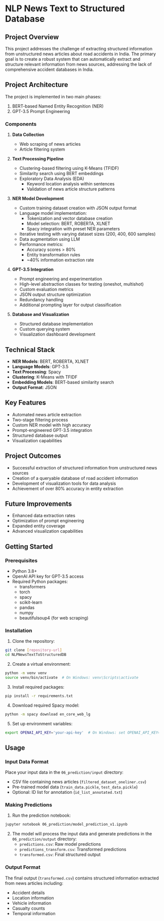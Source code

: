 # NLP News Text to Structured Database

## Project Overview

This project addresses the challenge of extracting structured information from unstructured news articles about road accidents in India. The primary goal is to create a robust system that can automatically extract and structure relevant information from news sources, addressing the lack of comprehensive accident databases in India.

## Project Architecture

The project is implemented in two main phases:
1. BERT-based Named Entity Recognition (NER)
2. GPT-3.5 Prompt Engineering

### Components

1. **Data Collection**
   - Web scraping of news articles
   - Article filtering system

2. **Text Processing Pipeline**
   - Clustering-based filtering using K-Means (TFIDF)
   - Similarity search using BERT embeddings
   - Exploratory Data Analysis (EDA)
     - Keyword location analysis within sentences
     - Validation of news article structure patterns

3. **NER Model Development**
   - Custom training dataset creation with JSON output format
   - Language model implementation:
     - Tokenization and vector database creation
     - Model selection: BERT, ROBERTA, XLNET
     - Spacy integration with preset NER parameters
   - Iterative testing with varying dataset sizes (200, 400, 600 samples)
   - Data augmentation using LLM
   - Performance metrics:
     - Accuracy scores > 80%
     - Entity transformation rules
     - ~40% information extraction rate

4. **GPT-3.5 Integration**
   - Prompt engineering and experimentation
   - High-level abstraction classes for testing (oneshot, multishot)
   - Custom evaluation metrics
   - JSON output structure optimization
   - Redundancy handling
   - Additional prompting layer for output classification

5. **Database and Visualization**
   - Structured database implementation
   - Custom querying system
   - Visualization dashboard development

## Technical Stack

- **NER Models**: BERT, ROBERTA, XLNET
- **Language Models**: GPT-3.5
- **Text Processing**: Spacy
- **Clustering**: K-Means with TFIDF
- **Embedding Models**: BERT-based similarity search
- **Output Format**: JSON

## Key Features

- Automated news article extraction
- Two-stage filtering process
- Custom NER model with high accuracy
- Prompt-engineered GPT-3.5 integration
- Structured database output
- Visualization capabilities

## Project Outcomes

- Successful extraction of structured information from unstructured news sources
- Creation of a queryable database of road accident information
- Development of visualization tools for data analysis
- Achievement of over 80% accuracy in entity extraction

## Future Improvements

- Enhanced data extraction rates
- Optimization of prompt engineering
- Expanded entity coverage
- Advanced visualization capabilities

## Getting Started

### Prerequisites
- Python 3.8+
- OpenAI API key for GPT-3.5 access
- Required Python packages:
  - transformers
  - torch
  - spacy
  - scikit-learn
  - pandas
  - numpy
  - beautifulsoup4 (for web scraping)

### Installation

1. Clone the repository:
```bash
git clone [repository-url]
cd NLPNewsTextToStructuredDB
```

2. Create a virtual environment:
```bash
python -m venv venv
source venv/bin/activate  # On Windows: venv\Scripts\activate
```

3. Install required packages:
```bash
pip install -r requirements.txt
```

4. Download required Spacy model:
```bash
python -m spacy download en_core_web_lg
```

5. Set up environment variables:
```bash
export OPENAI_API_KEY='your-api-key'  # On Windows: set OPENAI_API_KEY=your-api-key
```

## Usage

### Input Data Format

Place your input data in the `06_prediction/input` directory:
- CSV file containing news articles (`filtered_dataset_oneliner.csv`)
- Pre-trained model data (`train_data.pickle`, `test_data.pickle`)
- Optional: ID list for annotation (`id_list_annotated.txt`)

### Making Predictions

1. Run the prediction notebook:
```bash
jupyter notebook 06_prediction/model_prediction_v1.ipynb
```

2. The model will process the input data and generate predictions in the `06_prediction/output` directory:
   - `predictions.csv`: Raw model predictions
   - `predictions_transform.csv`: Transformed predictions
   - `transformed.csv`: Final structured output

### Output Format

The final output (`transformed.csv`) contains structured information extracted from news articles including:
- Accident details
- Location information
- Vehicle information
- Casualty counts
- Temporal information

